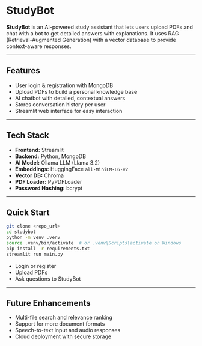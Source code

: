 # StudyBot

**StudyBot** is an AI-powered study assistant that lets users upload PDFs and chat with a bot to get detailed answers with explanations. It uses RAG (Retrieval-Augmented Generation) with a vector database to provide context-aware responses.

---

## Features

* User login & registration with MongoDB
* Upload PDFs to build a personal knowledge base
* AI chatbot with detailed, contextual answers
* Stores conversation history per user
* Streamlit web interface for easy interaction

---

## Tech Stack

* **Frontend:** Streamlit
* **Backend:** Python, MongoDB
* **AI Model:** Ollama LLM (Llama 3.2)
* **Embeddings:** HuggingFace `all-MiniLM-L6-v2`
* **Vector DB:** Chroma
* **PDF Loader:** PyPDFLoader
* **Password Hashing:** bcrypt

---

## Quick Start

```bash
git clone <repo_url>
cd studybot
python -m venv .venv
source .venv/bin/activate  # or .venv\Scripts\activate on Windows
pip install -r requirements.txt
streamlit run main.py
```

* Login or register
* Upload PDFs
* Ask questions to StudyBot

---

## Future Enhancements

* Multi-file search and relevance ranking
* Support for more document formats
* Speech-to-text input and audio responses
* Cloud deployment with secure storage
